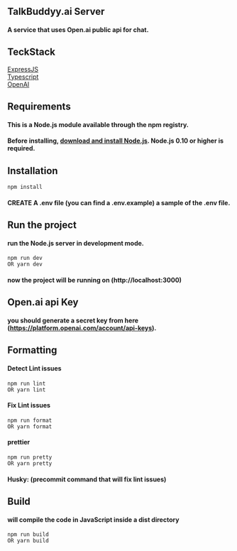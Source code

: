 ## TalkBuddyy.ai Server 
#### A service that uses Open.ai public api for chat.

## TeckStack
[ExpressJS](https://expressjs.com/)<br>
[Typescript](https://www.typescriptlang.org/)<br>
[OpenAI](https://platform.openai.com/)<br>

## Requirements
#### This is a Node.js module available through the npm registry.
#### Before installing, [download and install Node.js](https://nodejs.org/en/download). Node.js 0.10 or higher is required.

## Installation
```
npm install
```
#### CREATE A .env file (you can find a .env.example) a sample of the .env file.

## Run the project
#### run the Node.js server in development mode.
```
npm run dev
OR yarn dev
```
#### now the project will be running on (http://localhost:3000)

## Open.ai api Key
#### you should generate a secret key from here (https://platform.openai.com/account/api-keys).

## Formatting
#### Detect Lint issues
```
npm run lint
OR yarn lint
```
#### Fix Lint issues
```
npm run format 
OR yarn format
```
#### prettier
```
npm run pretty
OR yarn pretty
```
#### Husky: (precommit command that will fix lint issues)

## Build
#### will compile the code in JavaScript inside a dist directory
```
npm run build
OR yarn build
```
